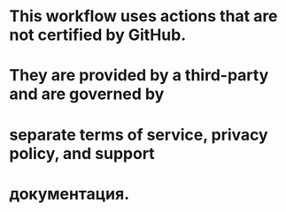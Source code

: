 # This workflow uses actions that are not certified by GitHub.
# They are provided by a third-party and are governed by
# separate terms of service, privacy policy, and support
# документация.
